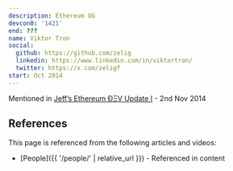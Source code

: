 ```yaml
---
description: Ethereum OG
devcon0: '1421'
end: ???
name: Viktor Tron
social:
  github: https://github.com/zelig
  linkedin: https://www.linkedin.com/in/viktortron/
  twitter: https://x.com/zeligf
start: Oct 2014
---
```

Mentioned in [Jeff’s Ethereum ÐΞV Update I](https://blog.ethereum.org/2014/11/02/jeffs-ethereum-dev-update) - 2nd Nov 2014


## References

This page is referenced from the following articles and videos:

- [People]({{ '/people/' | relative_url }}) - Referenced in content